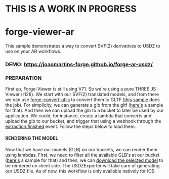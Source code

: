 # THIS IS A WORK IN PROGRESS

# forge-viewer-ar

This sample demonstrates a way to convert SVF(2) derivatives to USDZ to use on your AR workflows.

### DEMO: https://joaomartins-forge.github.io/forge-ar-usdz/

### PREPARATION

First up, Forge-Viewer is still using V71. So we're using a pure THREE JS Viewer (r128).
We start with our SVF(2) translated models, and from there we can use [forge-convert-utils](https://github.com/petrbroz/forge-convert-utils) to convert them to GLTF ([this sample](https://github.com/petrbroz/forge-convert-utils/blob/develop/samples/remote-svf-to-gltf.js) does the job).
For simplicity, we can generate a glb from the gltf ([here's](https://gist.github.com/JoaoMartins-Forge/01930cd6d044d2c1a23ea932616ace7d#file-svf-to-gltf-to-glb-L39-L57) a sample for that).
And then we can upload the glb to a bucket to later be used by our application.
We could, for instance, create a lambda that converts and upload the glb to our bucket, and trigger that using a webhook through the [extraction.finished](https://forge.autodesk.com/en/docs/webhooks/v1/reference/events/extraction.finished/) event.
Follow the steps below to load them.

#### RENDERING THE MODEL

Now that we have our models (GLB) on our buckets, we can render them using lambdas.
First, we need to filter all the available GLB's at our bucket ([here's](https://gist.github.com/JoaoMartins-Forge/9022b7926c5f3f6d58e5ad231fa97321) a sample for that) and then, we can [download the selected model](https://gist.github.com/JoaoMartins-Forge/4df75112e1dc3b3a68637919f10fd42a) to be rendered on client side.
The USDZExporter will take care of generating our USDZ file.
As of now, this workflow is only available natively for IOS.
